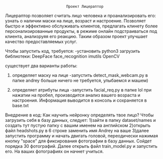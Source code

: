 								Проект Лицераптор
Лицераптор позволяет считать лицо человека и проанализировать его: узнать о наличии маски на лице, возраст и настроение.
Позволяет быстро и эффективно обслуживать клиентов, предлагать клинету более персонализированные продукты,
в режиме онлайн подстраиваться под клиента, анализруяя его реакцию. Таким образом проект улучшает качество предоставляемых услуг.

Чтобы запустить код, требуется:
-установить python3
загрузить библиотеки:
DeepFace
face_recognition
imutils
OpenCV

существует два варианты работы:

1) определяет маску на лице
-запустить detect_mask_webcam.py в папке andrey
больше ничего не требуется, улыбаемся и машем)
	
2) определяет атрибуты лица
-запустить facial_req.py в папке lol
при нажатии на пробел, производится анализ вашего возраста и настроения. Информация выводится в консоль и сохраняется в base.txt


Внедрение в код:
Как научить нейронку определять твое лицо?
Чтобы загрузить себя в базу данных, следует: 
1)зайти в папку dataset/names и создать тут пустую папку с вашим именем на английском
2)открыть файл headshots.py в 6 строке заменить имя Andrey на ваше
3)далее запустить программу и начать двигать головой, переодически нажимая кнопку "space" для фиксирования фотографии в базу данных. Сойдет порядка 30 фотографий.
Далее открыть файл train_model.py и запустить его. На ваших фотографиях он начнет учиться.


